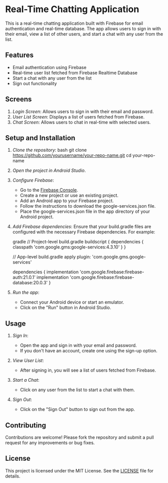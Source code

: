 # Real-Time Chatting Application

This is a real-time chatting application built with Firebase for email authentication and real-time database. The app allows users to sign in with their email, view a list of other users, and start a chat with any user from the list.

## Features

- Email authentication using Firebase
- Real-time user list fetched from Firebase Realtime Database
- Start a chat with any user from the list
- Sign out functionality

## Screens

1. *Login Screen*: Allows users to sign in with their email and password.
2. *User List Screen*: Displays a list of users fetched from Firebase.
3. *Chat Screen*: Allows users to chat in real-time with selected users.

## Setup and Installation

1. *Clone the repository*:
    bash
    git clone https://github.com/yourusername/your-repo-name.git
    cd your-repo-name
    

2. *Open the project in Android Studio*.

3. *Configure Firebase*:
    - Go to the [Firebase Console](https://console.firebase.google.com/).
    - Create a new project or use an existing project.
    - Add an Android app to your Firebase project.
    - Follow the instructions to download the google-services.json file.
    - Place the google-services.json file in the app directory of your Android project.

4. *Add Firebase dependencies*:
    Ensure that your build.gradle files are configured with the necessary Firebase dependencies. For example:

    gradle
    // Project-level build.gradle
    buildscript {
        dependencies {
            classpath 'com.google.gms:google-services:4.3.10'
        }
    }

    // App-level build.gradle
    apply plugin: 'com.google.gms.google-services'

    dependencies {
        implementation 'com.google.firebase:firebase-auth:21.0.1'
        implementation 'com.google.firebase:firebase-database:20.0.3'
    }
    

5. *Run the app*:
    - Connect your Android device or start an emulator.
    - Click on the "Run" button in Android Studio.

## Usage

1. *Sign In*:
    - Open the app and sign in with your email and password.
    - If you don't have an account, create one using the sign-up option.

2. *View User List*:
    - After signing in, you will see a list of users fetched from Firebase.

3. *Start a Chat*:
    - Click on any user from the list to start a chat with them.

4. *Sign Out*:
    - Click on the "Sign Out" button to sign out from the app.

## Contributing

Contributions are welcome! Please fork the repository and submit a pull request for any improvements or bug fixes.

## License

This project is licensed under the MIT License. See the [LICENSE](LICENSE) file for details.
